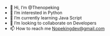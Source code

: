 - 👋 Hi, I’m @Thenopeking
- 👀 I’m interested in Python
- 🌱 I’m currently learning Java Script
- 💞️ I’m looking to collaborate on Developers
- 📫 How to reach me Nopekingdev@gmail.com

<!---
Thenopeking/Thenopeking is a ✨ special ✨ repository because its `README.md` (this file) appears on your GitHub profile.
You can click the Preview link to take a look at your changes.
--->
